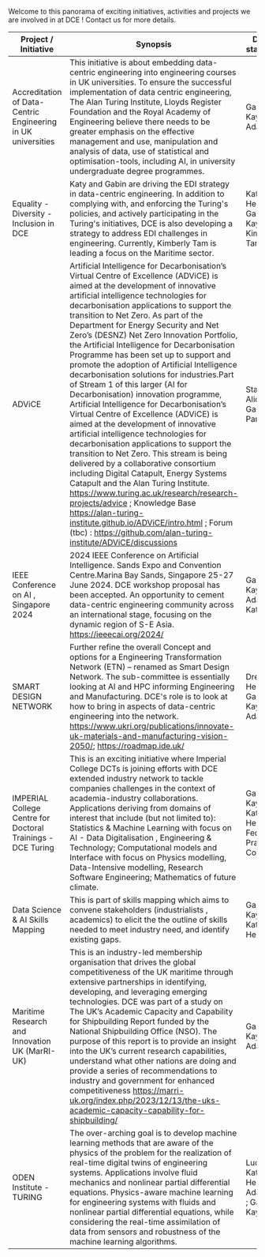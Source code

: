 Welcome to this panorama of exciting initiatives, activities and projects we are involved in at DCE ! Contact us for more details. 

| Project / Initiative | Synopsis | DCE main stakeholders | Priority | Status | 
| -------- | -------- | -------- | -------- |-------- |
| Accreditation of Data-Centric Engineering in UK universities| This initiative is about embedding data-centric engineering into engineering courses in UK universities. To ensure the successful implementation of data centric engineering, The Alan Turing Institute, Lloyds Register Foundation and the Royal Academy of Engineering believe there needs to be greater emphasis on the effective management and use, manipulation and analysis of data, use of statistical and optimisation-tools, including AI, in university undergraduate degree programmes.| Gabin Kayumbi, Adam Sobey | High | In Progress |
| Equality - Diversity - Inclusion in DCE | Katy and Gabin are driving the EDI strategy in data-centric engineering. In addition to complying with, and enforcing the Turing's policies, and actively participating in the Turing's initiatives, DCE is also developing a strategy to address EDI challenges in engineering. Currently, Kimberly Tam is leading a focus on the Maritime sector. | Katy Henderson ; Gabin Kayumbi ; Kimberly Tam | High | In progress | 
| ADViCE | Artificial Intelligence for Decarbonisation’s Virtual Centre of Excellence (ADViCE) is aimed at the development of innovative artificial intelligence technologies for decarbonisation applications to support the transition to Net Zero. As part of the Department for Energy Security and Net Zero’s (DESNZ) Net Zero Innovation Portfolio, the Artificial Intelligence for Decarbonisation Programme has been set up to support and promote the adoption of Artificial Intelligence decarbonisation solutions for industries.Part of Stream 1 of this larger (AI for Decarbonisation) innovation programme, Artificial Intelligence for Decarbonisation’s Virtual Centre of Excellence (ADViCE) is aimed at the development of innovative artificial intelligence technologies for decarbonisation applications to support the transition to Net Zero. This stream is being delivered by a collaborative consortium including Digital Catapult, Energy Systems Catapult and the Alan Turing Institute. https://www.turing.ac.uk/research/research-projects/advice ; Knowledge Base  https://alan-turing-institute.github.io/ADViCE/intro.html ; Forum (tbc) : https://github.com/alan-turing-institute/ADViCE/discussions | Stakeholders: Alice, Fran, Gabin, Adam; Panos; Ruchi. | | In Progress|
| IEEE Conference on AI , Singapore 2024 | 2024 IEEE Conference on Artificial Intelligence. Sands Expo and Convention Centre.Marina Bay Sands, Singapore 25-27 June 2024. DCE workshop proposal has been accepted. An opportunity to cement data-centric engineering community across an international stage, focusing on the dynamic region of S-E Asia. https://ieeecai.org/2024/ | Gabin Kayumbi; Adam Sobey; Katy | | In progress |
| SMART DESIGN NETWORK | Further refine the overall Concept and options for a Engineering Transformation Network (ETN) – renamed as Smart Design Network. The sub-committee is essentially looking at AI and HPC informing Engineering and Manufacturing. DCE's role is to look at how to bring in aspects of data-centric engineering into the network. https://www.ukri.org/publications/innovate-uk-materials-and-manufacturing-vision-2050/; https://roadmap.ide.uk/ | Drew Hemment; Gabin Kayumbi; Adam Sobey || In Progress |
|IMPERIAL College Centre for Doctoral Trainings - DCE Turing | This is an exciting initiative where Imperial College DCTs is joining efforts with DCE extended industry network to tackle companies challenges in the context of academia-industry collaborations. Applications deriving from domains of interest that include (but not limited to): Statistics & Machine Learning with focus on AI - Data Digitalisation , Engineering & Technology; Computational models and Interface with focus on Physics modelling, Data-Intensive modelling, Research Software Engineering; Mathematics of future climate.| Gabin Kayumbi , Katy Henderson, Federica Pratola (Imp. Coll.) | | In progress |   
| Data Science & AI Skills Mapping | This is part of skills mapping which aims to convene stakeholders (industrialists , academics) to elicit the the outline of skills needed to meet industry need, and identify existing gaps.| Gabin Kayumbi , Katy Henderson | | |
| Maritime Research and Innovation UK (MarRI-UK) | This is an industry-led membership organisation that drives the global competitiveness of the UK maritime through extensive partnerships in identifying, developing, and leveraging emerging technologies. DCE was part of a study on The UK’s Academic Capacity and Capability for Shipbuilding Report funded by the National Shipbuilding Office (NSO). The purpose of this report is to provide an insight into the UK’s current research capabilities, understand what other nations are doing and provide a series of recommendations to industry and government for enhanced competitiveness https://marri-uk.org/index.php/2023/12/13/the-uks-academic-capacity-capability-for-shipbuilding/ | Gabin Kayumbi; Adam Sobey || Completed |
| ODEN Institute - TURING | The over-arching goal is to develop machine learning methods that are aware of the physics of the problem for the realization of real-time digital twins of engineering systems. Applications involve fluid mechanics and nonlinear partial differential equations. Physics-aware machine learning for engineering systems with fluids and nonlinear partial differential equations, while considering the real-time assimilation of data from sensors and robustness of the machine learning algorithms.|Luca Magri; Katy Henderson ; Adam Sobey ; Gabin Kayumbi | | In Progress |
